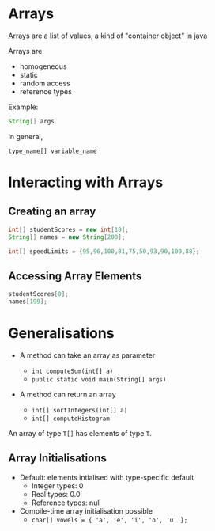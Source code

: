 # Arrays

Arrays are a list of values, a kind of "container object" in java

Arrays are
- homogeneous
- static
- random access
- reference types

Example:

```java
String[] args
```

In general, 

```
type_name[] variable_name
```

# Interacting with Arrays

## Creating an array

```java
int[] studentScores = new int[10];
String[] names = new String[200];

int[] speedLimits = {95,96,100,81,75,50,93,90,100,88};
```

## Accessing Array Elements

```java
studentScores[0];
names[199];
```

# Generalisations

- A method can take an array as parameter
  - `int computeSum(int[] a)`
  - `public static void main(String[] args)`

- A method can return an array 
  - `int[] sortIntegers(int[] a)`
  - `int[] computeHistogram`

An array of type `T[]` has elements of type `T`.

## Array Initialisations

- Default: elements intialised with type-specific default
  - Integer types: 0
  - Real types: 0.0
  - Reference types: null
- Compile-time array initialisation possible
  - `char[] vowels = { 'a', 'e', 'i', 'o', 'u' };`
